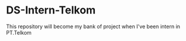 # DS-Intern-Telkom
This repository will become my bank of project when I've been intern in PT.Telkom
